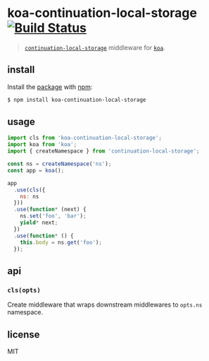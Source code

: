 # koa-continuation-local-storage [![Build Status](https://travis-ci.org/madbence/koa-continuation-local-storage.svg)](https://travis-ci.org/madbence/koa-continuation-local-storage)

> [`continuation-local-storage`](https://npmjs.com/continuation-local-storage) middleware for [`koa`](https://npmjs.org/koa).

## install

Install the [package](https://npmjs.com/koa-continuation-local-storage) with [npm](https://npmjs.com):

```sh
$ npm install koa-continuation-local-storage
```

## usage

```js
import cls from 'koa-continuation-local-storage';
import koa from 'koa';
import { createNamespace } from 'continuation-local-storage';

const ns = createNamespace('ns');
const app = koa();

app
  .use(cls({
    ns: ns
  }))
  .use(function* (next) {
    ns.set('foo', 'bar');
    yield* next;
  })
  .use(function* () {
    this.body = ns.get('foo');
  });
```

## api

### `cls(opts)`

Create middleware that wraps downstream middlewares to `opts.ns` namespace.

## license

MIT
